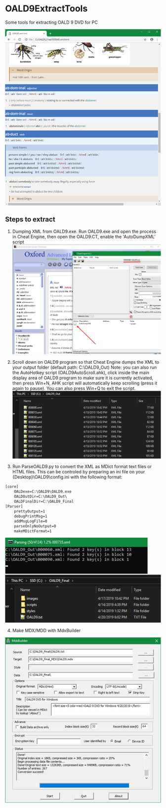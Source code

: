 # OALD9ExtractTools
Some tools for extracting OALD 9 DVD for PC

![Final result](docs/images/6.png?raw=true)

## Steps to extract
1. Dumping XML from OALD9.exe. 
Run OALD9.exe and open the process in Cheat Engine, then open the OALD9.CT, enable the 'AutoDumpXML' script
![Dump XML by Cheat Engine](docs/images/1.png?raw=true)

2. Scroll down on OALD9 program so that Cheat Engine dumps the XML to your output folder (default path: C:\OALD9_Out)
Note: you can also run the AutoHotkey script (OALD9AutoScroll.ahk), click inside the main display area of OALD9 program to make sure it is currently activated, then press Win+N, AHK script will automatically keep scrolling (press it again to pause). You can also press Win+Q to exit the script.
![XML result](docs/images/2.png?raw=true)

3. Run ParseOALD9.py to convert the XML as MDict format text files or HTML files. This can be controled by preparing an ini file on your {Desktop}\OALD9\config.ini with the following format:
```
[core]
    OALDexe=C:\OALD9\OALD9.exe
    OALDOutDir=C:\OALD9_Out\
    OALDFinalDir=C:\OALD9_Final
[Parser]
    prettyOutput=1
    debugPrintMsg=1
    addMsgLogFile=0
    parseOnlyNoOutput=0
    makeMDictFormat=1
```
![Converting](docs/images/5.png?raw=true)
![MDict result](docs/images/3.png?raw=true)

4. Make MDX/MDD with MdxBuilder

![MdxBuilder](docs/images/4.png?raw=true)
